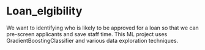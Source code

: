 # Loan_elgibility
We want to identifying who is likely to be approved for a loan so that we can pre-screen applicants and save staff time. This ML project uses GradientBoostingClassifier and various data exploration techniques.
